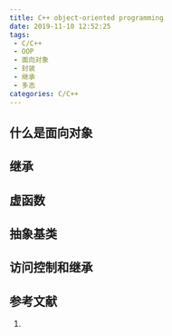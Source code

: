 ```yaml
---
title: C++ object-oriented programming
date: 2019-11-10 12:52:25
tags:
 - C/C++
 - OOP
 - 面向对象
 - 封装
 - 继承
 - 多态
categories: C/C++
---
```


## 什么是面向对象

## 继承

## 虚函数

## 抽象基类

## 访问控制和继承

## 参考文献
1.
